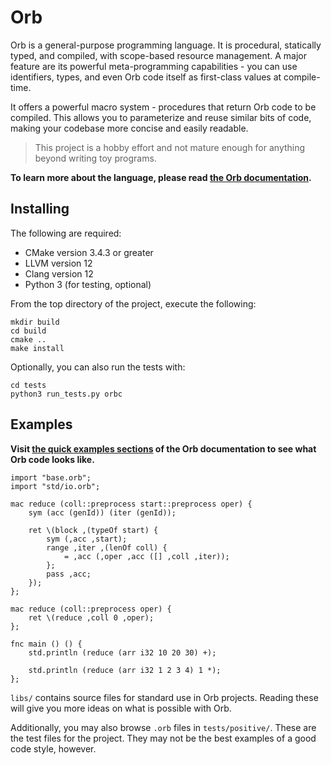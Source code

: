 # Orb

Orb is a general-purpose programming language. It is procedural, statically typed, and compiled, with scope-based resource management. A major feature are its powerful meta-programming capabilities - you can use identifiers, types, and even Orb code itself as first-class values at compile-time.

It offers a powerful macro system - procedures that return Orb code to be compiled. This allows you to parameterize and reuse similar bits of code, making your codebase more concise and easily readable.

> This project is a hobby effort and not mature enough for anything beyond writing toy programs.

**To learn more about the language, please read [the Orb documentation](https://vplesko.github.io/OrbLang/).**

## Installing

The following are required:
 - CMake version 3.4.3 or greater
 - LLVM version 12
 - Clang version 12
 - Python 3 (for testing, optional)

From the top directory of the project, execute the following:

```
mkdir build
cd build
cmake ..
make install
```

Optionally, you can also run the tests with:

```
cd tests
python3 run_tests.py orbc
```

## Examples

**Visit [the quick examples sections](https://vplesko.github.io/OrbLang/examples/quick_examples.html) of the Orb documentation to see what Orb code looks like.**

```
import "base.orb";
import "std/io.orb";

mac reduce (coll::preprocess start::preprocess oper) {
    sym (acc (genId)) (iter (genId));

    ret \(block ,(typeOf start) {
        sym (,acc ,start);
        range ,iter ,(lenOf coll) {
            = ,acc (,oper ,acc ([] ,coll ,iter));
        };
        pass ,acc;
    });
};

mac reduce (coll::preprocess oper) {
    ret \(reduce ,coll 0 ,oper);
};

fnc main () () {
    std.println (reduce (arr i32 10 20 30) +);

    std.println (reduce (arr i32 1 2 3 4) 1 *);
};
```

`libs/` contains source files for standard use in Orb projects. Reading these will give you more ideas on what is possible with Orb.

Additionally, you may also browse `.orb` files in `tests/positive/`. These are the test files for the project. They may not be the best examples of a good code style, however.